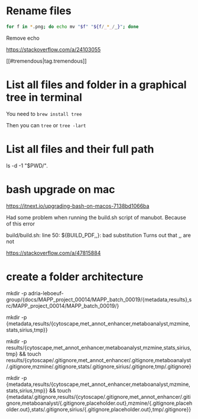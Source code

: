 
# Rename files

```bash
for f in *.png; do echo mv "$f" "${f/_*_/_}"; done
```

Remove echo 

https://stackoverflow.com/a/24103055

[[#tremendous|tag.tremendous]]

# List all files and folder in a graphical tree in terminal

You need to 
`brew install tree`

Then you can `tree` or `tree -lart`
# List all files and their full path

ls -d -1 "$PWD/"*.*


# bash upgrade on mac

https://itnext.io/upgrading-bash-on-macos-7138bd1066ba

Had some problem when running the build.sh script of manubot.
Because of this error 

build/build.sh: line 50: ${BUILD_PDF,,}: bad substitution
Turns out that ,, are not 

https://stackoverflow.com/a/47815884


# create a folder architecture

mkdir -p adria-leboeuf-group/{docs/MAPP_project_00014/MAPP_batch_00019/{metadata,results},src/MAPP_project_00014/MAPP_batch_00019/}


mkdir -p {metadata,results/{cytoscape,met_annot_enhancer,metaboanalyst,mzmine,stats,sirius,tmp}}

mkdir -p results/{cytoscape,met_annot_enhancer,metaboanalyst,mzmine,stats,sirius,tmp} && touch results/{cytoscape/.gitignore,met_annot_enhancer/.gitignore,metaboanalyst/.gitignore,mzmine/.gitignore,stats/.gitignore,sirius/.gitignore,tmp/.gitignore}

mkdir -p {metadata,results/{cytoscape,met_annot_enhancer,metaboanalyst,mzmine,stats,sirius,tmp}} && touch {metadata/.gitignore,results/{cytoscape/.gitignore,met_annot_enhancer/.gitignore,metaboanalyst/{.gitignore,placeholder.out},mzmine/{.gitignore,placeholder.out},stats/.gitignore,sirius/{.gitignore,placeholder.out},tmp/.gitignore}}